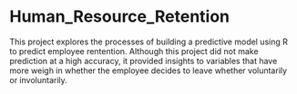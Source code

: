 # Human_Resource_Retention

This project explores the processes of building a predictive model using R to predict employee rentention. Although this project did not make prediction at a high accuracy, it provided insights to variables that have more weigh in whether the employee decides to leave whether voluntarily or involuntarily. 
